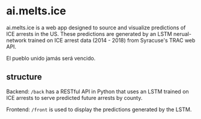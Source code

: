 # ai.melts.ice

ai.melts.ice is a web app designed to source and visualize predictions of ICE arrests in the US. 
These predictions are generated by an LSTM nerual-network trained on ICE arrest data (2014 - 2018) 
from Syracuse's TRAC web API.

El pueblo unido jamás será vencido.

## structure

Backend: `/back` has a RESTful API in Python that uses an LSTM trained on ICE arrests to serve predicted future arrests by county.

Frontend: `/front` is used to display the predictions generated by the LSTM.
